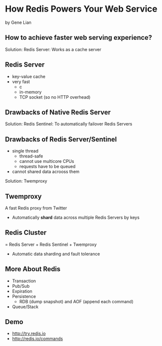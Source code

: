 # How Redis Powers Your Web Service
by Gene Lian

## How to achieve faster web serving experience?

Solution: Redis Server: Works as a cache server

## Redis Server

- key-value cache
- very fast
    - c
    - in-memory
    - TCP socket (so no HTTP overhead)

## Drawbacks of Native Redis Server

Solution: Redis Sentinel: To automatically failover Redis Servers

## Drawbacks of Redis Server/Sentinel

- single thread
    - thread-safe
    - cannot use multicore CPUs
    - requests have to be queued
- cannot shared data acrooss them

Solution: Twemproxy

## Twemproxy

A fast Redis proxy from Twitter

- Automatically **shard** data across multiple Redis Servers by keys

## Redis Cluster

= Redis Server + Redis Sentinel + Twemproxy

- Automatic data sharding and fault tolerance

## More About Redis

- Transaction
- Pub/Sub
- Expiration
- Persistence
    - RDB (dump snapshot) and AOF (append each command)
- Queue/Stack

## Demo

- http://try.redis.io
- http://redis.io/commands

